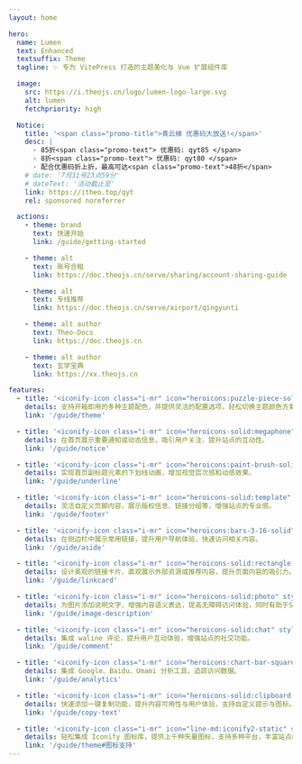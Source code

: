 ```yaml
---
layout: home

hero:
  name: Lumen
  text: Enhanced
  textsuffix: Theme
  tagline: ✨ 专为 VitePress 打造的主题美化与 Vue 扩展组件库

  image:
    src: https://i.theojs.cn/logo/lumen-logo-large.svg
    alt: lumen
    fetchpriority: high

  Notice:
    title: '<span class="promo-title">青云梯 优惠码大放送!</span>'
    desc: |
      · 85折<span class="promo-text"> 优惠码: qyt85 </span>
      · 8折<span class="promo-text"> 优惠码: qyt80 </span>
      · 配合优惠码折上折，最高可达<span class="promo-text">48折</span>
    # date: '7月31号23点59分'
    # dateText: '活动截止至'
    link: https://itheo.top/qyt
    rel: sponsored noreferrer

  actions:
    - theme: brand
      text: 快速开始
      link: /guide/getting-started

    - theme: alt
      text: 账号合租
      link: https://doc.theojs.cn/serve/sharing/account-sharing-guide

    - theme: alt
      text: 专线推荐
      link: https://doc.theojs.cn/serve/airport/qingyunti

    - theme: alt author
      text: Theo-Docs
      link: https://doc.theojs.cn

    - theme: alt author
      text: 玄学宝典
      link: https://xx.theojs.cn

features:
  - title: '<iconify-icon class="i-mr" icon="heroicons:puzzle-piece-solid" style="color:#ff9800"></iconify-icon>开箱即用的主题配色'
    details: 支持开箱即用的多种主题配色，并提供灵活的配置选项，轻松切换主题颜色方案，满足品牌或个人偏好的视觉需求。
    link: '/guide/theme'

  - title: '<iconify-icon class="i-mr" icon="heroicons-solid:megaphone" style="color:#e74c3c"></iconify-icon>首页公告栏'
    details: 在首页展示重要通知或动态信息，吸引用户关注，提升站点的互动性。
    link: '/guide/notice'

  - title: '<iconify-icon class="i-mr" icon="heroicons:paint-brush-solid" style="color:#3498db"></iconify-icon>首页下划线'
    details: 实现首页副标题元素的下划线动画，增加视觉层次感和动感效果。
    link: '/guide/underline'

  - title: '<iconify-icon class="i-mr" icon="heroicons-solid:template" style="color:#2ecc71"></iconify-icon>页脚配置'
    details: 灵活自定义页脚内容，展示版权信息、链接分组等，增强站点的专业感。
    link: '/guide/footer'

  - title: '<iconify-icon class="i-mr" icon="heroicons:bars-3-16-solid" style="color:#9b59b6"></iconify-icon>侧边栏链接'
    details: 在侧边栏中展示常用链接，提升用户导航体验，快速访问相关内容。
    link: '/guide/aside'

  - title: '<iconify-icon class="i-mr" icon="heroicons-solid:rectangle-group" style="color:#1abc9c"></iconify-icon>链接卡片'
    details: 设计美观的链接卡片，直观展示外部资源或推荐内容，提升页面内容的吸引力。
    link: '/guide/linkcard'

  - title: '<iconify-icon class="i-mr" icon="heroicons-solid:photo" style="color:#2ecc71"></iconify-icon>图片描述'
    details: 为图片添加说明文字，增强内容语义表达，提高无障碍访问体验，同时有助于SEO。
    link: '/guide/image-description'

  - title: '<iconify-icon class="i-mr" icon="heroicons-solid:chat" style="color:#3498db"></iconify-icon>集成评论'
    details: 集成 waline 评论，提升用户互动体验，增强站点的社交功能。
    link: '/guide/comment'

  - title: '<iconify-icon class="i-mr" icon="heroicons:chart-bar-square-solid" style="color:#007bff"></iconify-icon>站点统计'
    details: 集成 Google、Baidu、Umami 分析工具，追踪访问数据。
    link: '/guide/analytics'

  - title: '<iconify-icon class="i-mr" icon="heroicons-solid:clipboard-copy" style="color:#20c997"></iconify-icon>复制按钮'
    details: 快速添加一键复制功能，提升内容可用性与用户体验，支持自定义提示与图标。
    link: '/guide/copy-text'

  - title: '<iconify-icon class="i-mr" icon="line-md:iconify2-static" style="color:#1769AA"></iconify-icon>图标集成'
    details: 轻松集成 Iconify 图标库，提供上千种矢量图标，支持多种平台，丰富站点的视觉表现和交互体验。
    link: '/guide/theme#图标支持'
---
```


<Home />

<!-- <script setup lang="ts">
import { Waline_Data } from './.vitepress/data'
</script>

<Waline :Waline_Data="Waline_Data" /> -->
